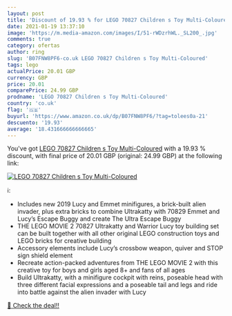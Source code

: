 ```yaml
---
layout: post
title: 'Discount of 19.93 % for LEGO 70827 Children s Toy Multi-Coloured'
date: 2021-01-19 13:37:10
image: 'https://m.media-amazon.com/images/I/51-rWDzrhWL._SL200_.jpg'
comments: true
category: ofertas
author: ring
slug: 'B07FNW8PF6-co.uk LEGO 70827 Children s Toy Multi-Coloured'
tags: lego
actualPrice: 20.01 GBP
currency: GBP
price: 20.01
comparePrice: 24.99 GBP
prodname: 'LEGO 70827 Children s Toy Multi-Coloured'
country: 'co.uk'
flag: '🇬🇧'
buyurl: 'https://www.amazon.co.uk/dp/B07FNW8PF6/?tag=tolees0a-21'
descuento: '19.93'
average: '18.431666666666665'
---
```


You've got [LEGO 70827 Children s Toy Multi-Coloured](https://www.amazon.co.uk/dp/B07FNW8PF6/?tag=tolees0a-21) with a  19.93 % discount, with final price of 20.01 GBP (original: 24.99 GBP) at the following link:

[![LEGO 70827 Children s Toy Multi-Coloured](https://m.media-amazon.com/images/I/51-rWDzrhWL._SL200_.jpg)](https://www.amazon.co.uk/dp/B07FNW8PF6/?tag=tolees0a-21)

ℹ️:

- Includes new 2019 Lucy and Emmet minifigures, a brick-built alien invader, plus extra bricks to combine Ultrakatty with 70829 Emmet and Lucy’s Escape Buggy and create The Ultra Escape Buggy
- THE LEGO MOVIE 2 70827 Ultrakatty and Warrior Lucy toy building set can be built together with all other original LEGO construction toys and LEGO bricks for creative building
- Accessory elements include Lucy’s crossbow weapon, quiver and STOP sign shield element
- Recreate action-packed adventures from THE LEGO MOVIE 2 with this creative toy for boys and girls aged 8+ and fans of all ages
- Build Ultrakatty, with a minifigure cockpit with reins, poseable head with three different facial expressions and a poseable tail and legs and ride into battle against the alien invader with Lucy

[🛒 Check the deal!!](https://www.amazon.co.uk/dp/B07FNW8PF6/?tag=tolees0a-21)
